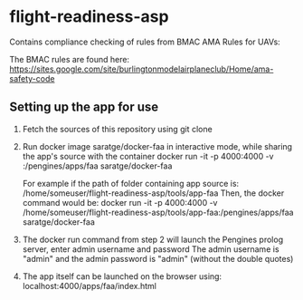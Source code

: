 # flight-readiness-asp

Contains compliance checking of rules from BMAC AMA Rules for UAVs:

The BMAC rules are found here:
https://sites.google.com/site/burlingtonmodelairplaneclub/Home/ama-safety-code

Setting up the app for use
--------------------------

1) Fetch the sources of this repository using git clone
2) Run docker image saratge/docker-faa in interactive mode, while sharing the app's source with the container
     docker run -it -p 4000:4000 -v <folder containing app-faa source>:/pengines/apps/faa saratge/docker-faa
  
    For example if the path of folder containing app source is: 
      /home/someuser/flight-readiness-asp/tools/app-faa
    Then, the docker command would be:
     docker run -it -p 4000:4000 -v /home/someuser/flight-readiness-asp/tools/app-faa:/pengines/apps/faa saratge/docker-faa
3) The docker run command from step 2 will launch the Pengines prolog server, enter admin username and password
    The admin username is "admin" and the admin password is "admin" (without the double quotes)
4) The app itself can be launched on the browser using: localhost:4000/apps/faa/index.html
